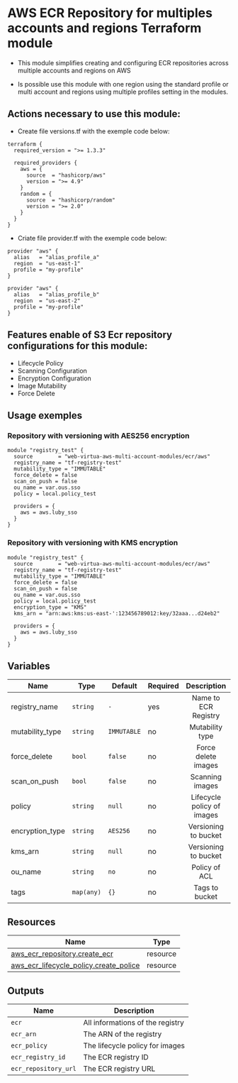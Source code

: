 # AWS ECR Repository for multiples accounts and regions Terraform module
* This module simplifies creating and configuring ECR repositories across multiple accounts and regions on AWS

* Is possible use this module with one region using the standard profile or multi account and regions using multiple profiles setting in the modules.

## Actions necessary to use this module:

* Create file versions.tf with the exemple code below:
```hcl
terraform {
  required_version = ">= 1.3.3"

  required_providers {
    aws = {
      source  = "hashicorp/aws"
      version = ">= 4.9"
    }
    random = {
      source  = "hashicorp/random"
      version = ">= 2.0"
    }
  }
}
```

* Criate file provider.tf with the exemple code below:
```hcl
provider "aws" {
  alias   = "alias_profile_a"
  region  = "us-east-1"
  profile = "my-profile"
}

provider "aws" {
  alias   = "alias_profile_b"
  region  = "us-east-2"
  profile = "my-profile"
}
```


## Features enable of S3 Ecr repository configurations for this module:

- Lifecycle Policy
- Scanning Configuration
- Encryption Configuration
- Image Mutability
- Force Delete

## Usage exemples

### Repository with versioning with AES256 encryption

```hcl
module "registry_test" {
  source        = "web-virtua-aws-multi-account-modules/ecr/aws"
  registry_name = "tf-registry-test"
  mutability_type = "IMMUTABLE"
  force_delete = false
  scan_on_push = false
  ou_name = var.ous.sso
  policy = local.policy_test

  providers = {
    aws = aws.luby_sso
  }
}
```

### Repository with versioning with KMS encryption

```hcl
module "registry_test" {
  source        = "web-virtua-aws-multi-account-modules/ecr/aws"
  registry_name = "tf-registry-test"
  mutability_type = "IMMUTABLE"
  force_delete = false
  scan_on_push = false
  ou_name = var.ous.sso
  policy = local.policy_test
  encryption_type = "KMS"
  kms_arn = "arn:aws:kms:us-east-':123456789012:key/32aaa...d24eb2"

  providers = {
    aws = aws.luby_sso
  }
}
```

## Variables

| Name | Type | Default | Required | Description | Options |
|------|-------------|------|---------|:--------:|:--------:|
| registry_name | `string` | `-` | yes | Name to ECR Registry | `-` |
| mutability_type | `string` | `IMMUTABLE` | no | Mutability type | `*`MUTABLE<br> `*`IMMUTABLE<br> |
| force_delete | `bool` | `false` | no | Force delete images | `*`false <br> `*`true |
| scan_on_push | `bool` | `false` | no | Scanning images | `*`false <br> `*`true |
| policy | `string` | `null` | no |Lifecycle policy of images | `-` |
| encryption_type | `string` | `AES256` | no | Versioning to bucket | `*`AES256<br> `*`KMS<br> |
| kms_arn | `string` | `null` | no | Versioning to bucket | `-` |
| ou_name | `string` | `no` | no | Policy of ACL | `-` |
| tags | `map(any)` | `{}` | no | Tags to bucket | `-` |


## Resources

| Name | Type |
|------|------|
| [aws_ecr_repository.create_ecr](https://registry.terraform.io/providers/hashicorp/aws/latest/docs/resources/ecr_repository) | resource |
| [aws_ecr_lifecycle_policy.create_police](https://registry.terraform.io/providers/hashicorp/aws/latest/docs/resources/ecr_lifecycle_policy) | resource |

## Outputs

| Name | Description |
|------|-------------|
| `ecr` | All informations of the registry |
| `ecr_arn` | The ARN of the registry |
| `ecr_policy` | The lifecycle policy for images |
| `ecr_registry_id` | The ECR registry ID |
| `ecr_repository_url` | The ECR registry URL |
